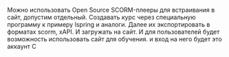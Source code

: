 Можно использовать Open Source SCORM-плееры для встраивания в сайт, допустим отдельный. Создавать курс через специальную программу к примеру Ispring и аналоги. Далее их экспортировать в форматах scorm, xAPI. И загружать на сайт. И для пользователей будет возможность использовать сайт для обучения. и вход на него будет это аккаунт C
